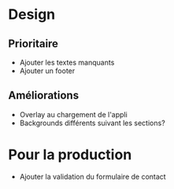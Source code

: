 
# Design

## Prioritaire

- Ajouter les textes manquants
- Ajouter un footer

## Améliorations

- Overlay au chargement de l'appli
- Backgrounds différents suivant les sections?


# Pour la production
- Ajouter la validation du formulaire de contact